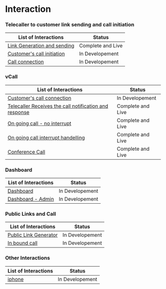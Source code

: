 # Interaction 

### Telecaller to customer link sending and call initiation  

| List of Interactions                         |Status|
| -------------------------------- |------|
| [Link Generation and sending](https://github.com/TwishaP/vCalling-Feature-Document/blob/master/Link%20Generation%20and%20Sending.md)      |   Complete and Live   |
| [Customer's call initiation](https://github.com/TwishaP/vCalling-Feature-Document/blob/master/call%20initiation.md)       |   In Developement   |
| [Call connection](https://github.com/TwishaP/vCalling-Feature-Document/blob/master/Call%20Connection.md)       |   In Developement   |

 
 ### vCall

| List of Interactions                         |Status|
| -------------------------------- |------|
| [Customer's call connection](https://github.com/TwishaP/vCalling-Feature-Document/blob/master/call%20initiation.md)       |   In Developement   |
| [Telecaller Receives the call notification and response](https://github.com/TwishaP/vCalling-Feature-Document/blob/master/On%20Going%20Call.md)      |   Complete and Live   |
| [On going call - no interrupt](https://github.com/TwishaP/vCalling-Feature-Document/blob/master/on%20going%20call-%20no%20interrupt.md)      |   Complete and Live   |
| [On going call interrupt handelling](https://github.com/TwishaP/vCalling-Feature-Document/blob/master/On%20going%20call%20interrupt%20handling.md)      |   Complete and Live   |
| [Conference Call](https://github.com/TwishaP/vCalling-Feature-Document/blob/master/On%20going%20call%20interrupt%20handling.md)      |   Complete and Live   |

### Dashboard

| List of Interactions                         |Status|
| -------------------------------- |------|
| [Dashboard](https://github.com/TwishaP/vCalling-Feature-Document/blob/master/Dashboard.md)       |   In Developement   |
| [Dashboard - Admin](#)       |   In Developement   |

### Public Links and Call

| List of Interactions                         |Status|
| -------------------------------- |------|
| [Public Link Generator](#)       |   In Developement   |
| [In bound call](#)       |   In Developement   |

### Other Interactions 

| List of Interactions                         |Status|
| -------------------------------- |------|
| [iphone](#)       |   In Developement   |

